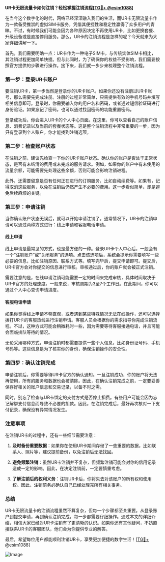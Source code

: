 **UR卡无限流量卡如何注销？轻松掌握注销流程[[TG💪+ @esim1088](https://t.me/s/esim1088)]**

在当今这个数字化的时代，网络已经深深融入我们的生活，而UR卡无限流量卡作为一款备受推崇的虚拟SIM卡服务，凭借其便捷性和稳定性赢得了众多用户的青睐。不过，有时候我们可能会因为各种原因决定不再使用UR卡，比如更换套餐、升级设备或是直接停用服务。那么，UR卡的注销流程是怎样的呢？今天就来为大家详细讲解一下。

首先，我们需要明确一点：UR卡作为一种电子SIM卡，与传统实体SIM卡相比，其注销过程更加简单快捷。但与此同时，为了确保你的权益不受影响，我们需要按照官方提供的步骤进行操作。接下来，我们就一步步来梳理整个注销流程。

### **第一步：登录UR卡账户**
要注销UR卡，第一步当然是登录你的UR卡账户。如果你还没有注册过UR卡账号，那么需要先完成注册。注册的过程非常简单，只需提供有效的手机号码并填写相关信息即可。登录时，你需要输入你的用户名和密码，或者通过短信验证码进行身份验证。如果忘记了密码，也可以通过找回密码的功能重置密码。

登录成功后，你会进入UR卡的个人中心页面。在这里，你可以查看自己的账户信息、消费记录以及当前的套餐状态等。这是整个注销流程中非常重要的一步，因为只有登录到个人账户，你才能找到注销选项。

### **第二步：检查账户状态**
在注销之前，建议先检查一下你的UR卡账户状态。确认你的账户是否处于正常状态，是否有未结清的费用或未完成的服务请求。例如，如果你的账户中有未使用的流量余额，可能需要先处理这些余额，否则可能会影响注销进程。

此外，还需要留意是否有任何正在进行的订购服务，比如自动续费等。如果有，记得取消这些服务，以免在注销后仍然产生不必要的费用。这一步看似简单，却是避免后续麻烦的关键。

### **第三步：申请注销**
当你确认账户状态无误后，就可以开始申请注销了。通常情况下，UR卡的注销申请可以通过两种方式进行：线上申请和客服电话申请。

#### **线上申请**
线上申请是最常见的方式，也是最方便的一种。登录UR卡个人中心后，一般会有一个“注销账户”或“关闭服务”的选项。点击该选项后，系统会提示你需要填写一些必要的信息，比如注销原因、联系方式等。填写完毕后，提交申请即可。提交后，UR卡官方会对你提交的信息进行审核。审核通过后，你的账户就会被正式注销。

需要注意的是，在线申请注销可能需要一定的时间来完成审核，具体时间取决于UR卡官方的处理速度。一般来说，审核周期为3至7个工作日。在此期间，你可以通过个人中心查询申请进度。

#### **客服电话申请**
如果你觉得线上申请不够直观，或者遇到某些特殊情况无法在线操作，还可以选择拨打UR卡的客服热线进行注销申请。客服人员会根据你的需求指导你完成注销流程。不过，这种方式可能会稍微耗时一些，因为需要等待客服接通电话，并且可能会面临排队等待的情况。

无论采用哪种方式，申请注销时都需要提供一些个人信息，比如身份证号码、手机号码等。这些信息是为了核实你的身份，确保注销操作的安全性。

### **第四步：确认注销完成**
申请注销后，你需要等待UR卡官方的确认通知。一旦注销成功，你的账户将无法再使用，所有的服务和数据也会被清除。因此，在确认注销完成之前，一定要妥善保存好相关的账户信息和交易记录，以备不时之需。

同时，别忘了检查与UR卡绑定的支付方式是否停止扣费。有些用户可能会因为忘记解绑支付信息而导致不必要的扣款。因此，在注销完成后，最好再次核对一下支付记录，确保没有异常情况发生。

### **注意事项**
在注销UR卡的过程中，还有一些细节需要注意：

1. **及时备份重要数据**：如果你在使用UR卡期间存储了一些重要的数据，比如联系人、照片等，建议提前备份，以免注销后无法找回。
   
2. **避免频繁注销**：虽然UR卡注销并不复杂，但频繁注销可能会对你的信用记录造成一定的影响。因此，在决定注销前，一定要慎重考虑。

3. **了解注销后的权利义务**：注销UR卡后，你将失去对该账户的所有权和使用权。因此，注销前务必确认自己已经处理完所有相关事务。

### **总结**
UR卡无限流量卡的注销流程虽然不算复杂，但每一个步骤都至关重要。从登录账户到提交申请，再到确认注销完成，每一步都需要仔细操作。通过本文的详细介绍，相信大家已经对UR卡注销有了更清晰的认识。如果你还有其他疑问，不妨直接联系UR卡的客服团队，他们会为你提供专业的解答。

最后，希望每位用户都能顺利注销UR卡，享受更加便捷的数字生活！[[TG💪+ @esim1088](https://t.me/s/esim1088)] 

![Image](https://i.postimg.cc/4NQfJmqS/Snipaste-2025-05-13-00-14-12.png)